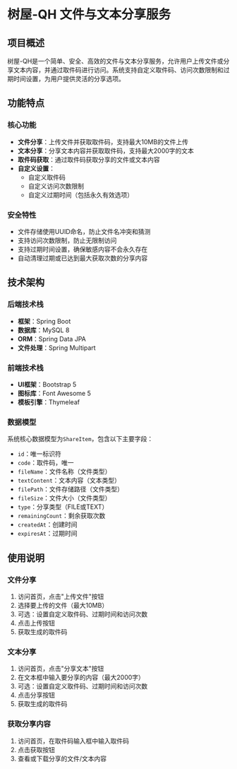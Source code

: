 # 树屋-QH 文件与文本分享服务

## 项目概述

树屋-QH是一个简单、安全、高效的文件与文本分享服务，允许用户上传文件或分享文本内容，并通过取件码进行访问。系统支持自定义取件码、访问次数限制和过期时间设置，为用户提供灵活的分享选项。

## 功能特点

### 核心功能

- **文件分享**：上传文件并获取取件码，支持最大10MB的文件上传
- **文本分享**：分享文本内容并获取取件码，支持最大2000字的文本
- **取件码获取**：通过取件码获取分享的文件或文本内容
- **自定义设置**：
  - 自定义取件码
  - 自定义访问次数限制
  - 自定义过期时间（包括永久有效选项）

### 安全特性

- 文件存储使用UUID命名，防止文件名冲突和猜测
- 支持访问次数限制，防止无限制访问
- 支持过期时间设置，确保敏感内容不会永久存在
- 自动清理过期或已达到最大获取次数的分享内容

## 技术架构

### 后端技术栈

- **框架**：Spring Boot
- **数据库**：MySQL 8
- **ORM**：Spring Data JPA
- **文件处理**：Spring Multipart

### 前端技术栈

- **UI框架**：Bootstrap 5
- **图标库**：Font Awesome 5
- **模板引擎**：Thymeleaf

### 数据模型

系统核心数据模型为`ShareItem`，包含以下主要字段：

- `id`：唯一标识符
- `code`：取件码，唯一
- `fileName`：文件名称（文件类型）
- `textContent`：文本内容（文本类型）
- `filePath`：文件存储路径（文件类型）
- `fileSize`：文件大小（文件类型）
- `type`：分享类型（FILE或TEXT）
- `remainingCount`：剩余获取次数
- `createdAt`：创建时间
- `expiresAt`：过期时间

## 使用说明

### 文件分享

1. 访问首页，点击"上传文件"按钮
2. 选择要上传的文件（最大10MB）
3. 可选：设置自定义取件码、过期时间和访问次数
4. 点击上传按钮
5. 获取生成的取件码

### 文本分享

1. 访问首页，点击"分享文本"按钮
2. 在文本框中输入要分享的内容（最大2000字）
3. 可选：设置自定义取件码、过期时间和访问次数
4. 点击分享按钮
5. 获取生成的取件码

### 获取分享内容

1. 访问首页，在取件码输入框中输入取件码
2. 点击获取按钮
3. 查看或下载分享的文件/文本内容
